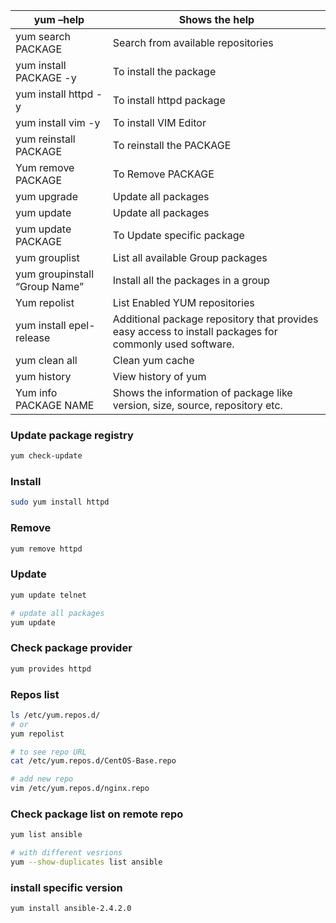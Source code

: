 | yum –help                     | Shows the help                      |
| ----------------------------- | ----------------------------------- |
| yum search PACKAGE            | Search from available repositories  |
| yum install PACKAGE -y        | To install the package              |
| yum install httpd -y          | To install httpd package            |
| yum install vim -y            | To install VIM Editor               |
| yum reinstall PACKAGE         | To reinstall the PACKAGE            |
| Yum remove PACKAGE            | To Remove PACKAGE                   |
| yum upgrade                   | Update all packages                 |
| yum update                    | Update all packages                 |
| yum update PACKAGE            | To Update specific package          |
| yum grouplist                 | List all available Group packages   |
| yum groupinstall “Group Name” | Install all the packages in a group |
| Yum repolist             | List Enabled YUM repositories                                |
| yum install epel-release | Additional package repository that provides easy access to install packages for commonly used software. |
| yum clean all            | Clean yum cache                                              |
| yum history              | View history of yum                                          |
| Yum info PACKAGE NAME    | Shows the information of package like version, size, source, repository etc. |

### Update package registry

```bash
yum check-update
```



### Install

```bash
sudo yum install httpd
```

### Remove

```bash
yum remove httpd
```

### Update

```bash
yum update telnet

# update all packages
yum update
```



### Check package provider

```bash
yum provides httpd
```



### Repos list

```bash
ls /etc/yum.repos.d/
# or
yum repolist

# to see repo URL
cat /etc/yum.repos.d/CentOS-Base.repo

# add new repo
vim /etc/yum.repos.d/nginx.repo
```

### Check package list on remote repo

```bash
yum list ansible

# with different vesrions
yum --show-duplicates list ansible
```

### install specific version

```bash
yum install ansible-2.4.2.0
```

